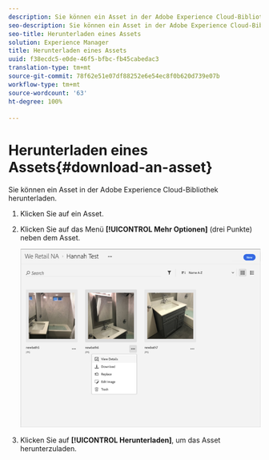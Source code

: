 ```yaml
---
description: Sie können ein Asset in der Adobe Experience Cloud-Bibliothek herunterladen.
seo-description: Sie können ein Asset in der Adobe Experience Cloud-Bibliothek herunterladen.
seo-title: Herunterladen eines Assets
solution: Experience Manager
title: Herunterladen eines Assets
uuid: f38ecdc5-e0de-46f5-bfbc-fb45cabedac3
translation-type: tm+mt
source-git-commit: 78f62e51e07df88252e6e54ec8f0b620d739e07b
workflow-type: tm+mt
source-wordcount: '63'
ht-degree: 100%

---
```



# Herunterladen eines Assets{#download-an-asset}

Sie können ein Asset in der Adobe Experience Cloud-Bibliothek herunterladen.

1. Klicken Sie auf ein Asset.
1. Klicken Sie auf das Menü **[!UICONTROL Mehr Optionen]** (drei Punkte) neben dem Asset.

   ![](assets/library_asset_options.png)

1. Klicken Sie auf **[!UICONTROL Herunterladen]**, um das Asset herunterzuladen.

